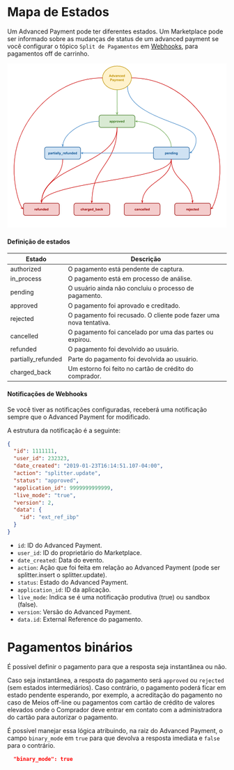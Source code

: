 ﻿# Mapa de Estados

Um Advanced Payment pode ter diferentes estados.
Um Marketplace pode ser informado sobre as mudanças de status de um advanced payment se você configurar o tópico `Split de Pagamentos` em [Webhooks](https://www.mercadopago.com/mlb/account/webhooks), para pagamentos off de carrinho.

![Status map](/images/advanced-payments/advanced-payments-status-map.png)

#### Definição de estados

Estado              |Descrição                                                              |
--------------------|-----------------------------------------------------------------------|
authorized          |O pagamento está pendente de captura.                                  |
in_process          |O pagamento está em processo de análise.                               |
pending             |O usuário ainda não concluiu o processo de pagamento.                  |
approved            |O pagamento foi aprovado e creditado.                                  |
rejected            |O pagamento foi recusado. O cliente pode fazer uma nova tentativa.     |
cancelled           |O pagamento foi cancelado por uma das partes ou expirou.               |
refunded            |O pagamento foi devolvido ao usuário.                                  |
partially_refunded  |Parte do pagamento foi devolvida ao usuário.                           |
charged_back        |Um estorno foi feito no cartão de crédito do comprador.                |

#### Notificações de Webhooks

Se você tiver as notificações configuradas, receberá uma notificação sempre que o Advanced Payment for modificado.

A estrutura da notificação é a seguinte:

```json
{
  "id": 1111111,
  "user_id": 232323,
  "date_created": "2019-01-23T16:14:51.107-04:00",
  "action": "splitter.update",
  "status": "approved",
  "application_id": 9999999999999,
  "live_mode": "true",
  "version": 2,
  "data": {
    "id": "ext_ref_ibp"
  }
}
```

* `id`: ID do Advanced Payment.
* `user_id`: ID do proprietário do Marketplace.
* `date_created`: Data do evento.
* `action`: Ação que foi feita em relação ao Advanced Payment (pode ser splitter.insert o splitter.update).
* `status`: Estado do Advanced Payment.
* `application_id`: ID da aplicação.
* `live_mode`: Indica se é uma notificação produtiva (true) ou sandbox (false).
* `version`: Versão do Advanced Payment.
* `data.id`: External Reference do pagamento.

# Pagamentos binários

É possível definir o pagamento para que a resposta seja instantânea ou não.

Caso seja instantânea, a resposta do pagamento será `approved` ou `rejected` (sem estados intermediários). Caso contrário, o pagamento poderá ficar em estado pendente esperando, por exemplo, a acreditação do pagamento no caso de Meios off-line ou pagamentos com cartão de crédito de valores elevados onde o Comprador deve entrar em contato com a administradora do cartão para autorizar o pagamento.

É possível manejar essa lógica atribuindo, na raiz do Advanced Payment, o campo `binary_mode` em `true` para que devolva a resposta imediata e `false` para o contrário.

```json
  "binary_mode": true
```
